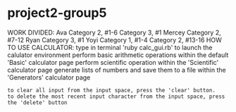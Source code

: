 # project2-group5

WORK DIVIDED:
Ava
    Category 2, #1-6
    Category 3, #1
Mercey
    Category 2, #7-12
Ryan
    Category 3, #1
Yoyi
    Category 1, #1-4
    Category 2, #13-16
HOW TO USE CALCULATOR:
    type in terminal 'ruby calc_gui.rb' to launch the calulator environment
    perform basic arithmetic operations within the default 'Basic' calculator page
    perform scientific operation within the 'Scientific' calculator page
    generate lists of numbers and save them to a file within the 'Generators' calculator page

    to clear all input from the input space, press the 'clear' button.
    to delete the most recent input character from the input space, press the 'delete' button
